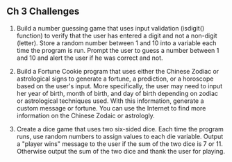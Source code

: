 ## Ch 3 Challenges

1.  Build a number guessing game that uses input validation (isdigit() function)
to verify that the user has entered a digit and not a non-digit (letter). Store
a random number between 1 and 10 into a variable each time the program is run.
Prompt the user to guess a number between 1 and 10 and alert the user if he was correct and not.

2.  Build a Fortune Cookie program that uses either the Chinese Zodiac or astrological signs to generate 
a fortune, a prediction, or a horoscope based on the user's input. More specifically, the user may 
need to input her year of birth, month of birth, and day of birth depending on zodiac or astrological
techniques used. With this information, generate a custom message or fortune. You can use the Internet
to find more information on the Chinese Zodaic or astrologly. 

3.  Create a dice game that uses two six-sided dice. Each time the program runs, use random numbers to assign
values to each die variable. Output a "player wins" message to the user if the sum of the two dice is 7 or 11.
Otherwise output the sum of the two dice and thank the user for playing.

